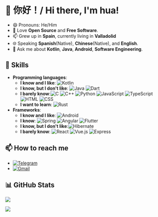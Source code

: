 # 👋 你好！/ Hi there, I'm hua!

- 😄 Pronouns: He/Him
- 💖 Love **Open Source** and **Free Software**.
- 📫 Grew up in **Spain**, currently living in **Valladolid**
- 🌐 Speaking **Spanish**(Native), **Chinese**(Native), and **English**.
- 💬 Ask me about **Kotlin**, **Java**, **Android**, **Software Engineering**.

## 💼 Skills

- **Programming languages**:
    - **I know and I like**: ![Kotlin](https://img.shields.io/badge/-Kotlin-000?&logo=kotlin)
    - **I know, but I don't like**: ![Java](https://img.shields.io/badge/-Java-000?&logo=java)
      ![Dart](https://img.shields.io/badge/-Dart-000?&logo=dart)
    - **I barely know**:![C](https://img.shields.io/badge/-C-000?&logo=c)
      ![C++](https://img.shields.io/badge/-C++-000?&logo=c%2B%2B)
      ![Python](https://img.shields.io/badge/-Python-000?&logo=python)
      ![JavaScript](https://img.shields.io/badge/-JavaScript-000?&logo=javascript)
      ![TypeScript](https://img.shields.io/badge/-TypeScript-000?&logo=typescript)
      ![HTML](https://img.shields.io/badge/-HTML-000?&logo=html5)
      ![CSS](https://img.shields.io/badge/-CSS-000?&logo=css3)
    - **I want to learn**:  ![Rust](https://img.shields.io/badge/-Rust-000?&logo=rust)
- **Frameworks**:
    - **I know and I like**: ![Android](https://img.shields.io/badge/-Android-000?&logo=android)
    - **I know**: ![Spring](https://img.shields.io/badge/-Spring-000?&logo=spring)
      ![Angular](https://img.shields.io/badge/-Angular-000?&logo=angular)
      ![Flutter](https://img.shields.io/badge/-Flutter-000?&logo=flutter)
    - **I know, but I don't like**:![Hibernate](https://img.shields.io/badge/-Hibernate-000?&logo=hibernate)
    - **I barely know**: ![React](https://img.shields.io/badge/-React-000?&logo=react)
      ![Vue.js](https://img.shields.io/badge/-Vue.js-000?&logo=vue.js)
      ![Express](https://img.shields.io/badge/-Express-000?&logo=express)

## 📫 How to reach me

- [![Telegram](https://img.shields.io/badge/-Telegram-2CA5E0?style=flat-square&logo=telegram&logoColor=white)](https://t.me/hua0512)
- [![Gmail](https://img.shields.io/badge/Gmail-D14836?style=flat-square&logo=gmail&logoColor=white)](mailto:whua0512@gmail.com)

## 📊 GitHub Stats

<picture>
  <source
    srcset="https://github-readme-stats-gamma-five-15.vercel.app/api?username=hua0512&theme=dracula&show_icons=true&include_all_commits=true&hide=contribs&hide_border=true#responsive-card-theme"
    media="(prefers-color-scheme: dark)"
  />
  <source
    srcset="https://github-readme-stats-gamma-five-15.vercel.app/api?username=hua0512&theme=catppuccin_latte&show_icons=true&include_all_commits=true&hide=contribs#responsive-card-theme"
    media="(prefers-color-scheme: light), (prefers-color-scheme: no-preference)"
  />
    <img
        src="https://github-readme-stats-gamma-five-15.vercel.app/api?username=hua0512&theme=catppuccin_latte&show_icons=true&include_all_commits=true&hide=contribs#responsive-card-theme"
    />
</picture>


<picture>

 <source
    srcset="https://github-readme-stats-gamma-five-15.vercel.app/api/top-langs/?username=hua0512&theme=dracula&layout=compact&hide_border=true&size_weight=0.5&count_weight=0.5&exclude_repo=ADA-1,DBCS,DIS,p2ada,Practica-ADA,AOC-FULL,FCOMP,POO,EDA#responsive-card-theme"
    media="(prefers-color-scheme: dark)"
  />
  <source
    srcset="https://github-readme-stats-gamma-five-15.vercel.app/api/top-langs/?username=hua0512&theme=catppuccin_latte&layout=compact&size_weight=0.5&count_weight=0.5&exclude_repo=ADA-1,DBCS,DIS,p2ada,Practica-ADA,AOC-FULL,FCOMP,POO,EDA#responsive-card-theme"
    media="(prefers-color-scheme: light), (prefers-color-scheme: no-preference)"
  />
    <img
        src="https://github-readme-stats-gamma-five-15.vercel.app/api/top-langs/?username=hua0512&theme=catppuccin_latte&layout=compact&size_weight=0.5&count_weight=0.5&exclude_repo=ADA-1,DBCS,DIS,p2ada,Practica-ADA,AOC-FULL,FCOMP,POO,EDA#responsive-card-theme"
    />
</picture>
